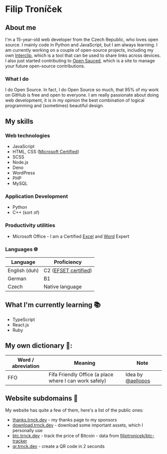 # Filip Troníček

## About me
I'm a 15-year-old web developer from the Czech Republic, who loves open source. I mainly code in Python and JavaScript, but I am always learning.
I am currently working on a couple of open-source projects, including my own [Interclip](https://github.com/aperta-principium/Interclip), which is a tool that can be used to share links across devices. I also just started contributing to [Open Sauced](https://github.com/open-sauced/open-sauced), which is a site to manage your future open-source contributions.

### What I do
I do Open Source. In fact, I do Open Source so much, that 95% of my work on GitHub is free and open to everyone. I am really passionate about doing web development, it is in my opinion the best combination of logical programming and (sometimes) beautiful design.

## My skills
### Web technologies
* JavaScript
* HTML, CSS ([Microsoft Certified](https://www.youracclaim.com/badges/6d5a4a58-c895-4d7e-a725-db1441e9d979/public_url))
* SCSS
* Node.js
* Deno
* WordPress
* PHP
* MySQL
### Application Development
* Python
* C++ (sort of)
### Productivity utilities
* Microsoft Office - I am a Certified [Excel](https://www.youracclaim.com/badges/36154164-82b5-4fbf-b65c-c152af720245/public_url) and [Word](https://www.youracclaim.com/badges/6f4eee1d-3379-4a8b-b846-35762708d4b8/public_url) Expert

### Languages 🌐
|Language| Proficiency  
|---|---|
| English (duh)|C2 ([EFSET certified](https://www.efset.org/cert/5P5Pp1))|
| German|B1|
| Czech | Native language

## What I'm currently learning 📚
* TypeScript
* React.js
* Ruby

## My own dictionary 📕:
|Word / abreviation| Meaning | Note
|---|---|---|
| FFO | Fífa Friendly Office (a place where I can work safely) | Idea by [@aellopos](https://github.com/aellopos)

## Website subdomains 🔌
My website has quite a few of them, here's a list of the public ones:
* [thanks.trnck.dev](https://thanks.trnck.dev) - my thanks page to my sponsors
* [download.trnck.dev](http://download.trnck.dev) - download some important assets, which I personally use
* [btc.trnck.dev](https://btc.trnck.dev) - track the price of Bitcoin - data from [filiptronicek/btc-tracker](https://github.com/filiptronicek/btc-tracker)
* [qr.trnck.dev](https://qr.trnck.dev) - create a QR code in 2 seconds